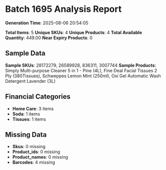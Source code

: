 # Batch 1695 Analysis Report

**Generation Time**: 2025-08-06 20:54:05

**Total Items**: 5
**Unique SKUs**: 4
**Unique Products**: 4
**Total Available Quantity**: 449.00
**Near Expiry Products**: 0

## Sample Data
**Sample SKUs**: 28172279, 26589928, 836311, 3007744
**Sample Products**: Simply Multi-purpose Cleaner 5 in 1 - Pine (4L), Fine Deal Facial Tissues 2 Ply (380Tissues), Schweppes Lemon Mint (250ml), Oxi Gel Automatic Wash Detergent Lavender (3L)

## Financial Categories
- **Home Care**: 3 items
- **Soda**: 1 items
- **Tissues**: 1 items

## Missing Data
- **Skus**: 0 missing
- **Product_ids**: 0 missing
- **Product_names**: 0 missing
- **Barcodes**: 4 missing
